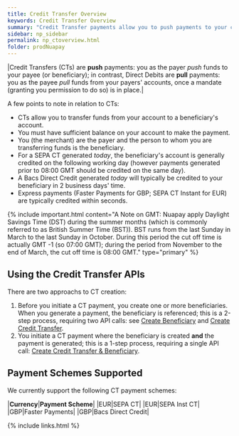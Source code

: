 ```yaml
---
title: Credit Transfer Overview
keywords: Credit Transfer Overview
summary: "Credit Transfer payments allow you to push payments to your creditors' accounts via the SEPA CT (SCT) and SEPA Instant CT Schemes (EUR currency) or via Faster Payments or Bacs Direct Credit (for GBP currency)"
sidebar: np_sidebar
permalink: np_ctoverview.html
folder: prodNuapay
---
```


|Credit Transfers (CTs) are **push** payments: you as the payer _push_ funds to your payee (or beneficiary); in contrast, Direct Debits are **pull** payments: you as the payee _pull_ funds from your payers' accounts, once a mandate (granting you permission to do so) is in place.|

A few points to note in relation to CTs:

* CTs allow you to transfer funds from your account to a beneficiary's account.
* You must have sufficient balance on your account to make the payment.
* You (the merchant) are the payer and the person to whom you are transferring funds is the beneficiary.
* For a SEPA CT generated _today_, the beneficiary's account is generally credited on the following working day (however payments generated prior to 08:00 GMT should be credited on the same day).
* A Bacs Direct Credit generated _today_ will typically be credited to your beneficiary in 2 business days' time.
* Express payments (Faster Payments for GBP; SEPA CT Instant for EUR) are typically credited within seconds.

{% include important.html content="A Note on GMT: Nuapay apply Daylight Savings Time (DST) during the summer months (which is commonly referred to as British Summer Time (BST)). BST runs from the last Sunday in March to the last Sunday in October. During this period the cut off time is actually GMT -1 (so 07:00 GMT); during the period from November to the end of March, the cut off time is 08:00 GMT." type="primary" %}

## Using the Credit Transfer APIs

There are two approachs to CT creation:
1. Before you initiate a CT payment, you create one or more beneficiaries. When you generate a payment, the beneficiary is referenced; this is a 2-step process, requiring two API calls: see [Create Beneficiary](np_createbeneficiary.html) and [Create Credit Transfer](np_createdct.html).
1. You initiate a CT payment where the beneficiary is created **and** the payment is generated; this is a 1-step process, requiring a single API call: [Create Credit Transfer & Beneficiary](np_createctandbene.html).

## Payment Schemes Supported

We currently support the following CT payment schemes:

|**Currency**|**Payment Scheme**|
|EUR|SEPA CT|
|EUR|SEPA Inst CT|
|GBP|Faster Payments|
|GBP|Bacs Direct Credit|

{% include links.html %}

